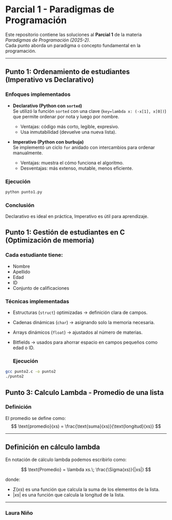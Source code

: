 # Parcial 1 - Paradigmas de Programación

Este repositorio contiene las soluciones al **Parcial 1** de la materia *Paradigmas de Programación (2025-2)*.  
Cada punto aborda un paradigma o concepto fundamental en la programación.

---

## Punto 1: Ordenamiento de estudiantes (Imperativo vs Declarativo)

### Enfoques implementados
- **Declarativo (Python con `sorted`)**  
  Se utilizó la función `sorted` con una clave (`key=lambda x: (-x[1], x[0])`) que permite ordenar por nota y luego por nombre.  
  - Ventajas: código más corto, legible, expresivo.  
  - Usa inmutabilidad (devuelve una nueva lista).

- **Imperativo (Python con burbuja)**  
  Se implementó un ciclo `for` anidado con intercambios para ordenar manualmente.  
  - Ventajas: muestra el cómo funciona el algoritmo.  
  - Desventajas: más extenso, mutable, menos eficiente.

### Ejecución
```bash
python punto1.py
```

### Conclusión 
  Declarativo es ideal en práctica, Imperativo es útil para aprendizaje.

## Punto 1: Gestión de estudiantes en C (Optimización de memoria)

### Cada estudiante tiene:
- Nombre
- Apellido
- Edad
- ID
- Conjunto de calificaciones

### Técnicas implementadas
- Estructuras (`struct`) optimizadas → definición clara de campos.
- Cadenas dinámicas (`char`) → asignando solo la memoria necesaria.
- Arrays dinámicos (`float`) → ajustados al número de materias.
- Bitfields → usados para ahorrar espacio en campos pequeños como edad o ID.

  ### Ejecución
```bash
gcc punto2.c -o punto2
./punto2
```

## Punto 3: Calculo Lambda - Promedio de una lista

### Definición
El promedio se define como:
$$
\text{promedio}(xs) = \frac{\text{suma}(xs)}{\text{longitud}(xs)}
$$

---

## Definición en cálculo lambda

En notación de cálculo lambda podemos escribirlo como:

$$
\text{Promedio} = \lambda xs.\; \frac{\Sigma(xs)}{|xs|}
$$

donde:

- $\Sigma(xs)$ es una función que calcula la suma de los elementos de la lista.
- $|xs|$ es una función que calcula la longitud de la lista.

---

### Laura Niño
